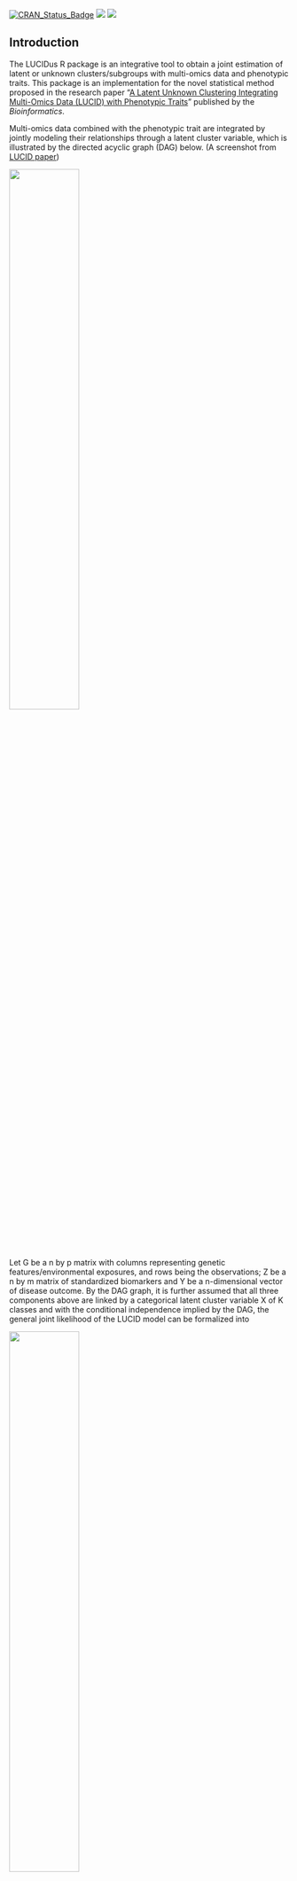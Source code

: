 
<!-- README.md is generated from README.Rmd. Please edit that file -->

[![CRAN\_Status\_Badge](http://www.r-pkg.org/badges/version/LUCIDus?color=green)](https://cran.r-project.org/package=LUCIDus)
![](https://cranlogs.r-pkg.org/badges/grand-total/LUCIDus?color=blue) [![](https://raw.githubusercontent.com/USCbiostats/badges/master/tommy-image-badge.svg)](https://image.usc.edu)


## Introduction

The LUCIDus R package is an integrative tool to obtain a joint
estimation of latent or unknown clusters/subgroups with multi-omics data
and phenotypic traits. This package is an implementation for the novel
statistical method proposed in the research paper “[A Latent Unknown
Clustering Integrating Multi-Omics Data (LUCID) with Phenotypic
Traits](https://doi.org/10.1093/bioinformatics/btz667)” published by the
*Bioinformatics*.

Multi-omics data combined with the phenotypic trait are integrated by
jointly modeling their relationships through a latent cluster variable,
which is illustrated by the directed acyclic graph (DAG) below. (A
screenshot from [LUCID
paper](https://doi.org/10.1093/bioinformatics/btz667))

<img src="man/figures/DAG.png" width="50%" />

Let G be a n by p matrix with columns representing genetic
features/environmental exposures, and rows being the observations; Z be
a n by m matrix of standardized biomarkers and Y be a n-dimensional
vector of disease outcome. By the DAG graph, it is further assumed that
all three components above are linked by a categorical latent cluster
variable X of K classes and with the conditional independence implied by
the DAG, the general joint likelihood of the LUCID model can be
formalized into

<img src="man/figures/equation1.png" width="50%" />

where Theta is a generic notation standing for parameters associated
with each probability model. Additionally, we assume X follows a
multinomial distribution conditioning on G, Z follows a multivariate
normal distribution conditioning on X and Y follows a normal/Bernoulli
(depending on the specific data structure of disease outcome)
distribution conditioning on X. Therefore, the equation above can be
finalized as

<img src="man/figures/equation2.png" width="40%" />

where S denotes the softmax function and phi denotes the probability
density function (pdf) of the multivariate normal distribution.

To obtain the maximum likelihood estimates (MLE) of the model
parameters, an EM algorithm is applied to handle the latent variable X.
Denote the observed data as D, then the posterior probability of
observation i being assigned to latent cluster j is expressed as

<img src="man/figures/equation3.png" width="35%" />

and the expectation of the complete log likelihood can be written as

<img src="man/figures/equation4.png" width="60%" />

At each iteration, in the E-step, compute the expectation of the
complete data log likelihood by plugging in the posterior probability
and then in the M-step, update the parameters by maximizing the expected
complete likelihood function. Detailed derivations of the EM algorithm
for LUCID can be found elsewhere.

## Installation

You can install the development version from
[GitHub](https://github.com/) with:

``` r
install.packages("devtools")
devtools::install_github("Yinqi93/LUCIDus")
```

## Example

``` r
library(LUCIDus2)
```

The two main functions: `est.lucid()` and `boot.lucid()` are used for
model fitting and estimation of SE of the model parameters. You can also
achieve variable selection by setting tuning parameters in `def.lucid`.
The model outputs can be summarized and visualized using `summary` and
`plot` respectively. Predictions could be made with `pred`.

Estimating latent clusters with multi-omics data, missing values in
biomarker data are allowed, and information in the outcome of interest
can be integrated. For illustration, we use a testing dataset with 10
genetic features (5 causal) and 10 biomarkers (5 causal)

### Integrative clustering without feature selection

First, fit the model with `est.lucid`.

``` r
set.seed(10)
myfit <- est.lucid(G = G1,Z = Z1,Y = Y1, CoY = CovY, K = 2, family = "binary")
myfit
```

<img src="man/figures/fit1.png" width="80%" />

Check the model features.

``` r
summary(myfit)
```

A summary of results start with this:
<img src="man/figures/sum1.png" width="80%" />

Then visualize the results with Sankey diagram using `plot_lucid()`

``` r
plot(myfit)
```

<img src="man/figures/Sankey1.png" width="50%" />

### Integrative clustering with feature selection

Run LUCID with tuning parameters and select informative features

``` r
set.seed(10)
myfit2 <- est.lucid(G = G1, Z = Z1, Y = Y1, CoY = CovY, K = 2, family = "binary", useY = FALSE, tune = def.tune(Select_Z = TRUE, Rho_Z_InvCov = 0.2, Rho_Z_CovMu = 90, Select_G = TRUE, Rho_G = 0.02))
selectG <- myfit2$select$selectG
selectZ <- myfit2$select$selectZ
```

Re-fit with selected features

``` r
set.seed(10)
myfit3 <- est.lucid(G = G1[, selectG], Z = Z1[, selectZ], Y = Y1, CoY = CovY, K = 2, family = "binary", useY = FALSE)
```

``` r
plot(myfit3)
```

<img src="man/figures/Sankey2.png" width="50%" />

### Bootstrap method to obtain SEs for LUCID parameter estimates

``` r
set.seed(10)
myboot <- boot.lucid(G = G1[, selectG], Z = Z1[, selectZ], Y = Y1, CoY = CovY, model = myfit3, R = 50)
summary(myfit3, boot.se = myboot)
```

A detailed summary with 95% CI is provided as below.
<img src="man/figures/sum2.png" width="80%" />

For more details, see documentations for each function in the R package.

## Built With

  - [devtools](https://cran.r-project.org/package=devtools) - Tools to
    Make Developing R Packages Easier
  - [roxygen2](https://cran.r-project.org/package=roxygen2) - In-Line
    Documentation for R

## Versioning

The current version is 2.0.0.

For the versions available, see the
[Release](https://github.com/Yinqi93/LUCIDus/releases) on this
repository.

## Authors

  - Yinqi Zhao

## License

This project is licensed under the GPL-2 License.

## Acknowledgments

  - Cheng Peng, Ph.D.
  - David V. Conti, Ph.D.
  - Zhao Yang, Ph.D.
  - USC IMAGE P1 Group
